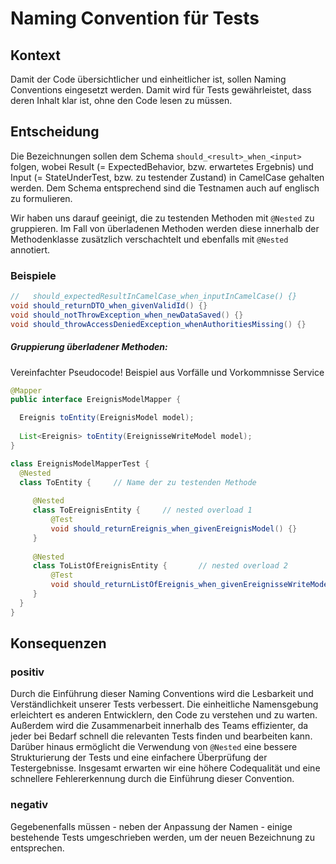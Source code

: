 # Naming Convention für Tests

## Kontext

Damit der Code übersichtlicher und einheitlicher ist, sollen Naming Conventions eingesetzt werden. Damit wird für Tests gewährleistet, dass deren Inhalt klar ist, ohne den Code lesen zu müssen.

## Entscheidung

Die Bezeichnungen sollen dem Schema `should_<result>_when_<input>` folgen, wobei Result (= ExpectedBehavior, bzw. erwartetes Ergebnis) und Input (= StateUnderTest, bzw. zu testender Zustand) in CamelCase gehalten werden. Dem Schema entsprechend sind die Testnamen auch auf englisch zu formulieren.

Wir haben uns darauf geeinigt, die zu testenden Methoden mit `@Nested` zu gruppieren. Im Fall von überladenen Methoden werden diese innerhalb der Methodenklasse zusätzlich verschachtelt und ebenfalls mit `@Nested` annotiert.

### Beispiele

```java
//   should_expectedResultInCamelCase_when_inputInCamelCase() {}
void should_returnDTO_when_givenValidId() {}
void should_notThrowException_when_newDataSaved() {}
void should_throwAccessDeniedException_whenAuthoritiesMissing() {}
```

##### Gruppierung überladener Methoden:
Vereinfachter Pseudocode! Beispiel aus Vorfälle und Vorkommnisse Service
```java
@Mapper
public interface EreignisModelMapper {

  Ereignis toEntity(EreignisModel model);    
    
  List<Ereignis> toEntity(EreignisseWriteModel model);  
}
```

```java 
class EreignisModelMapperTest {
  @Nested
  class ToEntity {     // Name der zu testenden Methode
    
     @Nested
     class ToEreignisEntity {     // nested overload 1
         @Test
         void should_returnEreignis_when_givenEreignisModel() {}
     }
  
     @Nested
     class ToListOfEreignisEntity {       // nested overload 2
         @Test
         void should_returnListOfEreignis_when_givenEreignisseWriteModel() {}
     }
  }
}
```

## Konsequenzen

### positiv

Durch die Einführung dieser Naming Conventions wird die Lesbarkeit und Verständlichkeit unserer Tests verbessert. Die einheitliche Namensgebung erleichtert es anderen Entwicklern, den Code zu verstehen und zu warten. Außerdem wird die Zusammenarbeit innerhalb des Teams effizienter, da jeder bei Bedarf schnell die relevanten Tests finden und bearbeiten kann. Darüber hinaus ermöglicht die Verwendung von `@Nested` eine bessere Strukturierung der Tests und eine einfachere Überprüfung der Testergebnisse. Insgesamt erwarten wir eine höhere Codequalität und eine schnellere Fehlererkennung durch die Einführung dieser Convention.

### negativ

Gegebenenfalls müssen - neben der Anpassung der Namen - einige bestehende Tests umgeschrieben werden, um der neuen Bezeichnung zu entsprechen. 